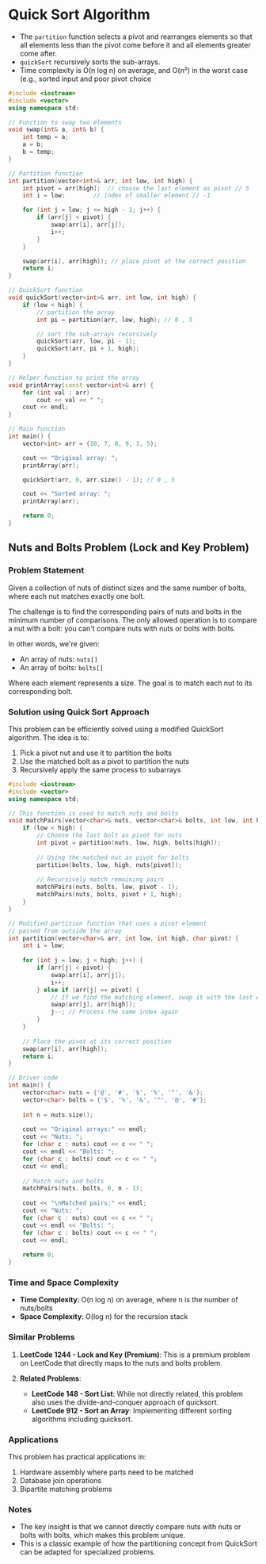 # Quick Sort Algorithm

- The `partition` function selects a pivot and rearranges elements so that all elements less than the pivot come before it and all elements greater come after.
- `quickSort` recursively sorts the sub-arrays.
- Time complexity is O(n log n) on average, and O(n²) in the worst case (e.g., sorted input and poor pivot choice

```cpp
#include <iostream>
#include <vector>
using namespace std;

// Function to swap two elements
void swap(int& a, int& b) {
    int temp = a;
    a = b;
    b = temp;
}

// Partition function
int partition(vector<int>& arr, int low, int high) {
    int pivot = arr[high];  // choose the last element as pivot // 5
    int i = low;        // index of smaller element // -1

    for (int j = low; j <= high - 1; j++) {
        if (arr[j] < pivot) {
            swap(arr[i], arr[j]);
            i++;
        }
    }

    swap(arr[i], arr[high]); // place pivot at the correct position
    return i;
}

// QuickSort function
void quickSort(vector<int>& arr, int low, int high) {
    if (low < high) {
        // partition the array
        int pi = partition(arr, low, high); // 0 , 5

        // sort the sub-arrays recursively
        quickSort(arr, low, pi - 1);
        quickSort(arr, pi + 1, high);
    }
}

// Helper function to print the array
void printArray(const vector<int>& arr) {
    for (int val : arr)
        cout << val << " ";
    cout << endl;
}

// Main function
int main() {
    vector<int> arr = {10, 7, 8, 9, 1, 5};

    cout << "Original array: ";
    printArray(arr);

    quickSort(arr, 0, arr.size() - 1); // 0 , 5

    cout << "Sorted array: ";
    printArray(arr);

    return 0;
}
```

## Nuts and Bolts Problem (Lock and Key Problem)

### Problem Statement

Given a collection of nuts of distinct sizes and the same number of bolts, where each nut matches exactly one bolt.

The challenge is to find the corresponding pairs of nuts and bolts in the minimum number of comparisons. The only allowed operation is to compare a nut with a bolt: you can't compare nuts with nuts or bolts with bolts.

In other words, we're given:

- An array of nuts: `nuts[]`
- An array of bolts: `bolts[]`

Where each element represents a size. The goal is to match each nut to its corresponding bolt.

### Solution using Quick Sort Approach

This problem can be efficiently solved using a modified QuickSort algorithm. The idea is to:

1. Pick a pivot nut and use it to partition the bolts
2. Use the matched bolt as a pivot to partition the nuts
3. Recursively apply the same process to subarrays

```cpp
#include <iostream>
#include <vector>
using namespace std;

// This function is used to match nuts and bolts
void matchPairs(vector<char>& nuts, vector<char>& bolts, int low, int high) {
    if (low < high) {
        // Choose the last bolt as pivot for nuts
        int pivot = partition(nuts, low, high, bolts[high]);
      
        // Using the matched nut as pivot for bolts
        partition(bolts, low, high, nuts[pivot]);
      
        // Recursively match remaining pairs
        matchPairs(nuts, bolts, low, pivot - 1);
        matchPairs(nuts, bolts, pivot + 1, high);
    }
}

// Modified partition function that uses a pivot element
// passed from outside the array
int partition(vector<char>& arr, int low, int high, char pivot) {
    int i = low;
  
    for (int j = low; j < high; j++) {
        if (arr[j] < pivot) {
            swap(arr[i], arr[j]);
            i++;
        } else if (arr[j] == pivot) {
            // If we find the matching element, swap it with the last element
            swap(arr[j], arr[high]);
            j--; // Process the same index again
        }
    }
  
    // Place the pivot at its correct position
    swap(arr[i], arr[high]);
    return i;
}

// Driver code
int main() {
    vector<char> nuts = {'@', '#', '$', '%', '^', '&'};
    vector<char> bolts = {'$', '%', '&', '^', '@', '#'};
  
    int n = nuts.size();
  
    cout << "Original arrays:" << endl;
    cout << "Nuts: ";
    for (char c : nuts) cout << c << " ";
    cout << endl << "Bolts: ";
    for (char c : bolts) cout << c << " ";
    cout << endl;
  
    // Match nuts and bolts
    matchPairs(nuts, bolts, 0, n - 1);
  
    cout << "\nMatched pairs:" << endl;
    cout << "Nuts: ";
    for (char c : nuts) cout << c << " ";
    cout << endl << "Bolts: ";
    for (char c : bolts) cout << c << " ";
    cout << endl;
  
    return 0;
}
```

### Time and Space Complexity

- **Time Complexity**: O(n log n) on average, where n is the number of nuts/bolts
- **Space Complexity**: O(log n) for the recursion stack

### Similar Problems

1. **LeetCode 1244 - Lock and Key (Premium)**: This is a premium problem on LeetCode that directly maps to the nuts and bolts problem.
2. **Related Problems**:

   - **LeetCode 148 - Sort List**: While not directly related, this problem also uses the divide-and-conquer approach of quicksort.
   - **LeetCode 912 - Sort an Array**: Implementing different sorting algorithms including quicksort.

### Applications

This problem has practical applications in:

1. Hardware assembly where parts need to be matched
2. Database join operations
3. Bipartite matching problems

### Notes

- The key insight is that we cannot directly compare nuts with nuts or bolts with bolts, which makes this problem unique.
- This is a classic example of how the partitioning concept from QuickSort can be adapted for specialized problems.
